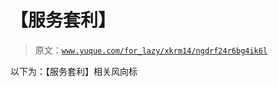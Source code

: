 # 【服务套利】

> 原文：[`www.yuque.com/for_lazy/xkrm14/ngdrf24r6bg4ik6l`](https://www.yuque.com/for_lazy/xkrm14/ngdrf24r6bg4ik6l)

以下为：【服务套利】相关风向标

